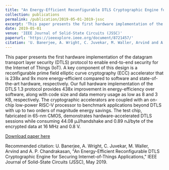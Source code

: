 ```yaml
---
title: "An Energy-Efficient Reconfigurable DTLS Cryptographic Engine for Securing Internet-of-Things Applications"
collection: publications
permalink: /publication/2019-05-01-2019-jssc
excerpt: 'This paper presents the first hardware implementation of the datagram transport layer security (DTLS) protocol to enable end-to-end security for the Internet of Things (IoT). A key component of this design is a reconfigurable prime field elliptic curve cryptography (ECC) accelerator that is 238x and 9x more energy-efficient compared to software and state-of-the-art hardware, respectively. Our full hardware implementation of the DTLS 1.3 protocol provides 438x improvement in energy-efficiency over software, along with code size and data memory usage as low as 8 and 3 KB, respectively. The cryptographic accelerators are coupled with an on-chip low-power RISC-V processor to benchmark applications beyond DTLS with up to two orders of magnitude energy savings. The test chip, fabricated in 65-nm CMOS, demonstrates hardware-accelerated DTLS sessions while consuming 44.08 μJ/handshake and 0.89 nJ/byte of the encrypted data at 16 MHz and 0.8 V.'
date: 2019-05-01
venue: 'IEEE Journal of Solid-State Circuits (JSSC)'
paperurl: 'https://ieeexplore.ieee.org/document/8721457/'
citation: 'U. Banerjee, A. Wright, C. Juvekar, M. Waller, Arvind and A. P. Chandrakasan, &quot;An Energy-Efficient Reconfigurable DTLS Cryptographic Engine for Securing Internet-of-Things Applications,&quot; IEEE Journal of Solid-State Circuits (JSSC), May 2019.'
---
```

This paper presents the first hardware implementation of the datagram transport layer security (DTLS) protocol to enable end-to-end security for the Internet of Things (IoT). A key component of this design is a reconfigurable prime field elliptic curve cryptography (ECC) accelerator that is 238x and 9x more energy-efficient compared to software and state-of-the-art hardware, respectively. Our full hardware implementation of the DTLS 1.3 protocol provides 438x improvement in energy-efficiency over software, along with code size and data memory usage as low as 8 and 3 KB, respectively. The cryptographic accelerators are coupled with an on-chip low-power RISC-V processor to benchmark applications beyond DTLS with up to two orders of magnitude energy savings. The test chip, fabricated in 65-nm CMOS, demonstrates hardware-accelerated DTLS sessions while consuming 44.08 μJ/handshake and 0.89 nJ/byte of the encrypted data at 16 MHz and 0.8 V.

[Download paper here](https://ieeexplore.ieee.org/document/8721457/)

Recommended citation: U. Banerjee, A. Wright, C. Juvekar, M. Waller, Arvind and A. P. Chandrakasan, "An Energy-Efficient Reconfigurable DTLS Cryptographic Engine for Securing Internet-of-Things Applications," IEEE Journal of Solid-State Circuits (JSSC), May 2019.